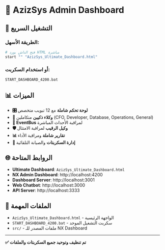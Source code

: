 # 🎯 AzizSys Admin Dashboard

## 🚀 التشغيل السريع

### الطريقة الأسهل:
```bash
# فتح الداش بورد HTML مباشرة
start "" "AzizSys_Ultimate_Dashboard.html"
```

### أو استخدام السكربت:
```bash
START_DASHBOARD_4200.bat
```

## 📊 الميزات

- **🎛️ لوحة تحكم شاملة** مع 12 تبويب متخصص
- **🤖 وكلاء ذكيين** متكاملين (CFO, Developer, Database, Operations, General)
- **🔄 EventBus** لمراقبة الأحداث المباشرة
- **🛡️ وكيل الرقيب** لمراقبة الامتثال
- **📊 تقارير شاملة** ومراقبة الأداء
- **🔧 إدارة السكربتات** والصيانة التلقائية

## 🌐 الروابط المتاحة

- **Ultimate Dashboard**: `AzizSys_Ultimate_Dashboard.html`
- **NX Admin Dashboard**: http://localhost:4200
- **Dashboard Server**: http://localhost:3001
- **Web Chatbot**: http://localhost:3000
- **API Server**: http://localhost:3333

## 🔧 الملفات المهمة

- `AzizSys_Ultimate_Dashboard.html` - الواجهة الرئيسية
- `START_DASHBOARD_4200.bat` - سكربت التشغيل الموحد
- `src/` - ملفات المصدر للـ NX Dashboard

---

**✅ تم تنظيف وتوحيد جميع السكربتات والملفات**